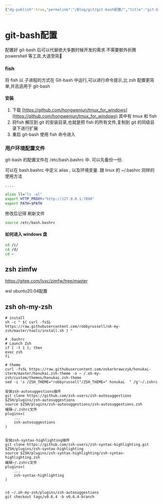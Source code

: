 ```yaml
---
{"dg-publish":true,"permalink":"/Blog/git/git-bash配置/","title":"git-bash配置","tags":["IT/Bash","IT/Tools"],"noteIcon":"1","created":"2022-10-03T20:47:46+08:00","updated":""}
---
```


# git-bash配置

配置好 git-bash 后可以代替绝大多数时候开发的需求.不需要额外折腾 powershell 等工具.大道至简👀

### fish

将 fish 以 子进程的方式在 Git-bash 中运行,可以进行命令提示,比 zsh 配置更简单,并且适用于 git-bash

#### 安装

1.  下载 [https://github.com/hongwenjun/tmux_for_windows](https://github.com/hongwenjun/tmux_for_windows) 其中有 tmux 和 fish
2.  将fish 解压到 git 的安装目录,也就是把 fish 的所有文件,复制到 git 的同级目录下进行扩展
3.  重启 git-bash 使用 fish 命令进入

### 用户环境配置文件

git-bash 的配置文件在 /etc/bash.bashrc 中. 可以先备份一份.

可以在 bash.bashrc 中定义 alias , 以及环境变量. 跟 linux 的 ~/.bashrc 同样的使用方法

```bash
....

alias ll="ls -al"
export HTTP_PROXY="http://127.0.0.1:7890"
export PATH=$PATH
```

修改后记得 刷新文件

```Bash
source /etc/bash.bashrc
```

#### 如何进入 windows 盘

```bash
cd /c/
cd /d/
cd ~
```

## zsh zimfw

https://gitee.com/lvxc/zimfw/tree/master

wsl ubuntu20.04配置

## zsh oh-my-zsh

```text
# install
sh -c " $( curl -fsSL https://raw.githubusercontent.com/robbyrussell/oh-my-zsh/master/tools/install.sh ) "

# .bashrc
# Launch Zsh
if [ -t 1 ]; then
exec zsh
fi

# theme
curl -fsSL https://raw.githubusercontent.com/oskarkrawczyk/honukai-iterm/master/honukai.zsh-theme -o ~ /.oh-my-zsh/custom/themes/honukai.zsh-theme
sed -i 's /ZSH_THEME="robbyrussell"/ZSH_THEME=" honukai  " /g'~/.zshrc

安装zsh-autosuggestions插件
git clone https://github.com/zsh-users/zsh-autosuggestions $ZSH/plugins/zsh-autosuggestions
source $ZSH/plugins/zsh-autosuggestions/zsh-autosuggestions.zsh
编辑~/.zshrc文件
plugins=( 
    ...
    zsh-autosuggestions
)


安装zsh-syntax-highlighting插件
git clone https://github.com/zsh-users/zsh-syntax-highlighting.git $ZSH/plugins/zsh-syntax-highlighting
source $ZSH/plugins/zsh-syntax-highlighting/zsh-syntax-highlighting.zsh
编辑~/.zshrc文件
plugins=( 
    ...
    zsh-syntax-highlighting
)


cd ~/.oh-my-zsh/plugins/zsh-autosuggestions
git checkout tags/v0.6.4 -b v0.6.4-branch

```
